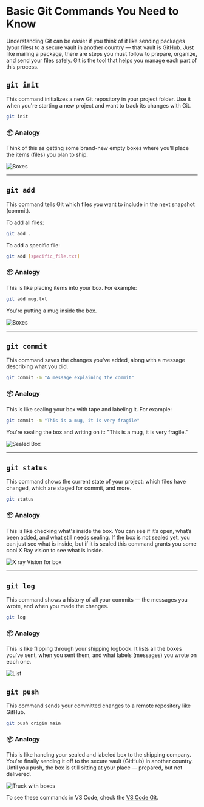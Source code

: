 # Basic Git Commands You Need to Know

Understanding Git can be easier if you think of it like sending packages (your files) to a secure vault in another country — that vault is GitHub. Just like mailing a package, there are steps you must follow to prepare, organize, and send your files safely. Git is the tool that helps you manage each part of this process.

## `git init`

This command initializes a new Git repository in your project folder. Use it when you're starting a new project and want to track its changes with Git.

```bash
git init
```

### 📦 Analogy

Think of this as getting some brand-new empty boxes where you’ll place the items (files) you plan to ship.

![Boxes](imgs/empty_boxes.png)

---

## `git add`

This command tells Git which files you want to include in the next snapshot (commit).

To add all files:

```bash
git add .
```

To add a specific file:

```bash
git add [specific_file.txt]
```

### 📦 Analogy

This is like placing items into your box. For example:

```bash
git add mug.txt
```

You're putting a mug inside the box.

![Boxes](imgs/box_with_mug.png)

---

## `git commit`

This command saves the changes you've added, along with a message describing what you did.

```bash
git commit -m "A message explaining the commit"
```

### 📦 Analogy

This is like sealing your box with tape and labeling it. For example:

```bash
git commit -m "This is a mug, it is very fragile"
```

You're sealing the box and writing on it: "This is a mug, it is very fragile."

![Sealed Box](imgs/sealed_box.png)

---

## `git status`

This command shows the current state of your project: which files have changed, which are staged for commit, and more.

```bash
git status
```

### 📦 Analogy

This is like checking what's inside the box. You can see if it’s open, what’s been added, and what still needs sealing. If the box is not sealed yet, you can just see what is inside, but if it is sealed this command grants you some cool X Ray vision to see what is inside.

![X ray Vision for box](imgs/x_ray.png)

---

## `git log`

This command shows a history of all your commits — the messages you wrote, and when you made the changes.

```bash
git log
```

### 📦 Analogy

This is like flipping through your shipping logbook. It lists all the boxes you've sent, when you sent them, and what labels (messages) you wrote on each one.

![List](imgs/shipping_list.png)

## `git push`

This command sends your committed changes to a remote repository like GitHub.

```bash
git push origin main
```

### 📦 Analogy

This is like handing your sealed and labeled box to the shipping company. You're finally sending it off to the secure vault (GitHub) in another country. Until you push, the box is still sitting at your place — prepared, but not delivered.

![Truck with boxes](imgs/truck.png)

To see these commands in VS Code, check the [VS Code Git](commands_vs_code.en.md).